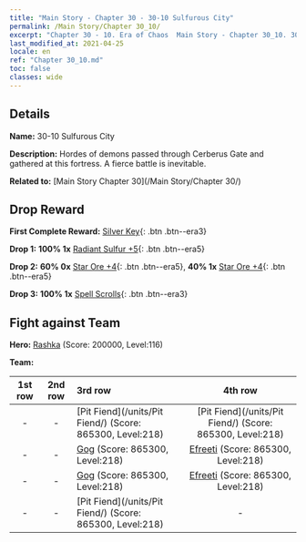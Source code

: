 ```yaml
---
title: "Main Story - Chapter 30 - 30-10 Sulfurous City"
permalink: /Main Story/Chapter 30_10/
excerpt: "Chapter 30 - 10. Era of Chaos  Main Story - Chapter 30_10. 30-10 Sulfurous City"
last_modified_at: 2021-04-25
locale: en
ref: "Chapter 30_10.md"
toc: false
classes: wide
---
```


## Details

 **Name:** 30-10 Sulfurous City

 **Description:** Hordes of demons passed through Cerberus Gate and gathered at this fortress. A fierce battle is inevitable.

 **Related to:** [Main Story Chapter 30](/Main Story/Chapter 30/)

## Drop Reward

 **First Complete Reward:** [Silver Key](/Items/con_693/){: .btn .btn--era3}

 **Drop 1:** **100% 1x** [Radiant Sulfur +5](/Items/mat_99/){: .btn .btn--era5}

 **Drop 2:** **60% 0x** [Star Ore +4](/Items/mat_89/){: .btn .btn--era5}, **40% 1x** [Star Ore +4](/Items/mat_89/){: .btn .btn--era5}

 **Drop 3:** **100% 1x** [Spell Scrolls](/Items/con_694/){: .btn .btn--era3}


## Fight against Team
 **Hero:** [Rashka](/heroes/Rashka/) (Score: 200000, Level:116)

 **Team:**


  | 1st row | 2nd row | 3rd row | 4th row |
  |:----:|:----:|:----|:----:|
  | - | - | [Pit Fiend](/units/Pit Fiend/) (Score: 865300, Level:218)  | [Pit Fiend](/units/Pit Fiend/) (Score: 865300, Level:218)  |
  | - | - | [Gog](/units/Gog/) (Score: 865300, Level:218)  | [Efreeti](/units/Efreeti/) (Score: 865300, Level:218)  |
  | - | - | [Gog](/units/Gog/) (Score: 865300, Level:218)  | [Efreeti](/units/Efreeti/) (Score: 865300, Level:218)  |
  | - | - | [Pit Fiend](/units/Pit Fiend/) (Score: 865300, Level:218)  | - |


